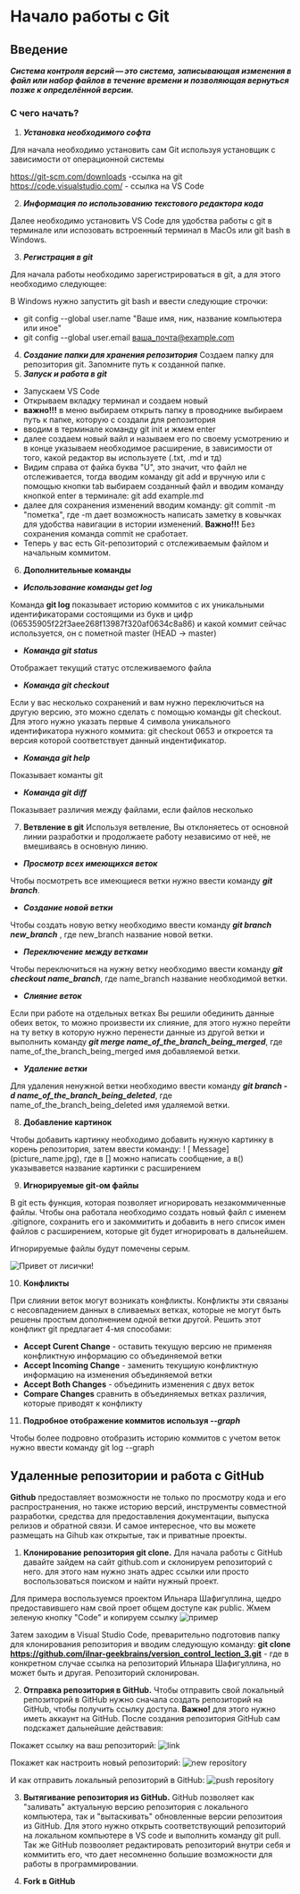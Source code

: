 # Начало работы с Git

## Введение
***Система контроля версий — это система, записывающая изменения в файл или набор файлов в течение времени и позволяющая вернуться позже к определённой версии.***

### **С чего начать?** 
1. ***Установка необходимого софта***

 Для начала необходимо установить сам Git используя установщик с зависимости от операционной системы 
  
https://git-scm.com/downloads  -ссылка на git
https://code.visualstudio.com/ - ссылка на VS Code

2. ***Информация по использованию текстового редактора кода***

Далее необходимо установить VS Code для удобства работы с git в терминале или испозовать встроенный терминал в MacOs или git bash в Windows.

3. ***Регистрация в git***

Для начала работы необходимо зарегистрироваться в git, а для этого необходимо следующее:
    
В Windows нужно запустить git bash и ввести следующие строчки:
* git config --global user.name "Ваше имя, ник, название компьютера или иное"
* git config --global user.email ваша_почта@example.com

4. ***Создание папки для хранения репозитория***
Создаем папку для репозитория git. Запомните путь к созданной папке.
5. ***Запуск и работа в git***

* Запускаем VS Code
* Открываем вкладку терминал и создаем новый
* **важно!!!** в меню выбираем открыть папку в проводнике выбираем путь к папке, которую с создали для репозитория
* вводим в терминале команду git init и жмем enter
* далее создаем новый вайл и называем его по своему усмотрению и в конце указываем необходимое расширение, в зависимости от того, какой редактор вы используете (.txt, .md и тд)
* Видим справа от файка буква "U", это значит, что файл не отслеживается, тогда вводим команду git add и вручную или с помощью кнопки tab выбираем созданный файл и вводим команду кнопкой enter в терминале: git add example.md 
* далее для сохранения изменений вводим команду: git commit -m "пометка", где -m дает возможность написать заметку в ковычках для удобства навигации в истории изменений. 
**Важно!!!** Без сохранения команда commit не сработает.
* Теперь у вас есть Git-репозиторий с отслеживаемым файлом и начальным коммитом.

6. **Дополнительные команды**

* ***Использование команды get log***

Команда **git log** показывает историю коммитов с их уникальными идентификаторами состоящими из букв и цифр (06535905f22f3aee268f13987f320af0634c8a86) и какой коммит сейчас используется, он с пометной master (HEAD -> master)
* ***Команда git status***

Отображает текущий статус отслеживаемого файла

* ***Команда git checkout***

Если у вас несколько сохранений и вам нужно переключиться на другую версию, это можно сделать с помощью команды git checkout. Для этого нужно указать первые 4 символа уникального идентификатора нужного коммита: git checkout 0653 и откроется та версия которой соответствует данный индентификатор.

* ***Команда git help***

Показывает команты git

* ***Команда git diff*** 

Показывает различия между файлами, если файлов несколько 

7. **Ветвление в git**
Используя ветвление, Вы отклоняетесь от основной линии разработки и продолжаете работу независимо от неё, не вмешиваясь в основную линию.

* ***Просмотр всех имеющихся веток***

Чтобы посмотреть все имеющиеся ветки нужно ввести команду __*git branch*__.

* ***Создание новой ветки***

Чтобы создать новую ветку необходимо ввести команду __*git branch new_branch*__ , где new_branch название новой ветки.

* ***Переключение между ветками***

Чтобы переключиться на нужну ветку необходимо ввести команду __*git checkout name_branch*__, где name_branch название необходимой ветки.

* ***Слияние веток***

Если при работе на отдельных ветках Вы решили обединить данные обеих веток, то можно произвести их слияние, для этого нужно перейти на ту ветку в которую нужно перенести данные из другой ветки и выполнить команду __*git merge name_of_the_branch_being_merged*__, где name_of_the_branch_being_merged имя добавляемой ветки.

* ***Удаление ветки***

Для удаления ненужной ветки необходимо ввести команду __*git branch -d name_of_the_branch_being_deleted*__, где name_of_the_branch_being_deleted имя удаляемой ветки.

8. **Добавление картинок**

Чтобы добавить картинку необходимо добавить нужную картинку в корень репозитория, затем ввести команду:  ! [ Message] (picture_name.jpg), где в [] можно написать сообщение, а в() указывавется название картинки с расширением

9. **Игнорируемые git-ом файлы**

В git есть функция, которая позволяет игнорировать незакоммиченные файлы. Чтобы она работала необходимо создать новый файл с именем .gitignore, сохранить его и закоммитить и добавить в него список имен файлов с расширением, которые git будет игнорировать в дальнейшем.

Игнорируемые файлы будут помечены серым.

![Привет от лисички!](fox.png)


10. **Конфликты**

При слиянии веток могут возникать конфликты. Конфликты эти связаны с несовпадением данных в сливаемых ветках, которые не могут быть решены простым дополнением одной ветки другой.
Решить этот конфликт git предлагает 4-мя способами:

* __Accept Curent Change__ - оставить текущую версию не применяя  конфликтную информацию со объединяемой ветки 
* __Accept Incoming Change__ - заменить текущиую конфликтную информацию на изменения объединяемой ветки 
* __Accept Both Changes__ - объединить изменения с двух веток
* __Compare Changes__ сравнить в объединяемых ветках различия, которые приводят к конфликту

  
11. **Подробное отображение коммитов используя _--graph_**

Чтобы более подровно отобразить историю коммитов с учетом веток нужно ввести команду git log --graph

## Удаленные репозитории и работа с GitHub

**Github** предоставляет возможности не только по просмотру кода и его распространения, но также историю версий, инструменты совместной разработки, средства для предоставления документации, выпуска релизов и обратной связи. И самое интересное, что вы можете размещать на Gihub как открытые, так и приватные проекты. 

1. **Клонирование репозитория git clone.** Для начала работы с GitHub давайте зайдем на сайт github.com и склонируем репозиторий с него. для этого нам нужно знать адрес ссылки или просто воспользоваться поиском и найти нужный проект.

Для примера воспользуемся проектом Ильнара Шафигуллина, щедро предоставившего нам свой проет общем доступе как public. Жмем зеленую кнопку "Code" и копируем ссылку
![пример](clone.png)

Затем заходим в Visual Studio Code, преварительно подготовив папку для клонирования репозитория и вводим следующую команду:
**git clone https://github.com/ilnar-geekbrains/version_control_lection_3.git** - где в конкретном случае ссылка на репозиторий Ильнара Шафигуллина, но может быть и другая. Репозиторий склонирован.

2. **Отправка репозитория в GitHub.** Чтобы отправить свой локальный репозиторий в GitHub нужно сначала создать репозиторий на GitHub, чтобы получить ссылку доступа. **Важно!** для этого нужно иметь аккаунт на GitHub. 
После создания репозитория GitHub сам подскажет дальнейшие действавия:

Покажет ссылку на ваш репозиторий:
![link](LinkOfRrepository.PNG)

Покажет как настроить новый репозиторий:
![new repository](NewRepository.PNG)

И как отправить локальный репозиторий в GitHub:
![push repository](PushRepository.PNG)

3. **Вытягивание репозитория из GitHub.** 
GitHub позволяет как "заливать" актуальную версию репозитория с локального компьютера, так и "вытаскивать" обновленные версии репозитоия из GitHub. Для этого нужно открыть соответствующий репозиторий на локальном компьютере в VS code и выполнить команду git pull. Так же GitHub позвооляет редактировать репозиторий внутри себя и коммитить его, что дает несомненно большие возможности для работы в программировании.

4. **Fork в GitHub**

